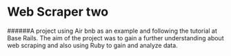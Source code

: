 Web Scraper two
===============
######A project using Air bnb as an example and following the tutorial at Base Rails. The aim of the project was to gain a further understanding about web scraping and also using Ruby to gain and analyze data.
